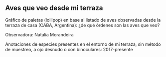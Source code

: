 
## Aves que veo desde mi terraza

Gráfico de paletas (lollipop) en base al listado de aves observadas desde la terraza de casa (CABA, Argentina): ¿de qué órdenes son las aves que veo?

Observadora: Natalia Morandeira

Anotaciones de especies presentes en el entorno de mi terraza, sin método de muestreo, a ojo desnudo o con binoculares: 2017-presente
